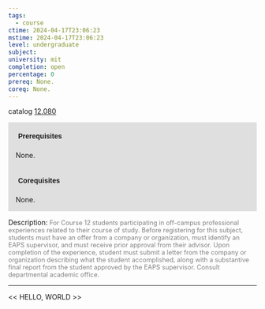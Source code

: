 ```yaml
---
tags:
  - course
ctime: 2024-04-17T23:06:23
mstime: 2024-04-17T23:06:23
level: undergraduate
subject: 
university: mit
completion: open
percentage: 0
prereq: None.
coreq: None.
---
```


catalog [12.080](http://student.mit.edu/catalog/m12a.html#12.080)

<span style="display: block; padding: 15px; background-color: rgb(100, 100, 100, 0.2);"><font id="m_prereq716_0" style="display: block; font-family: Arial, sans-serif; font-weight: bold; padding: 5px">Prerequisites</font><br><span id="prereq716_0">None.</span></span>
<span style="display: block; padding: 15px; background-color: rgb(100, 100, 100, 0.2);"><font id="m_coreq716_0" style="display: block; font-family: Arial, sans-serif; font-weight: bold; padding: 5px">Corequisites</font><br><span id="coreq716_0">None.</span></span>

<font style="">Description:</font>
<font style="color: grey; font-size: 0.8rem;">For Course 12 students participating in off-campus professional experiences related to their course of study. Before registering for this subject, students must have an offer from a company or organization, must identify an EAPS supervisor, and must receive prior approval from their advisor. Upon completion of the experience, student must submit a letter from the company or organization describing what the student accomplished, along with a substantive final report from the student approved by the EAPS supervisor. Consult departmental academic office.</font>



---

<< HELLO, WORLD >>
